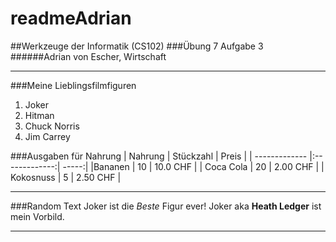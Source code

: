 # readmeAdrian
##Werkzeuge der Informatik (CS102)
###Übung 7 Aufgabe 3
######Adrian von Escher, Wirtschaft
***
###Meine Lieblingsfilmfiguren
1. Joker
2. Hitman
3. Chuck Norris
4. Jim Carrey


###Ausgaben für Nahrung
| Nahrung | Stückzahl | Preis |
| ------------- |:-------------:| -----:|
|Bananen | 10 | 10.0 CHF |
| Coca Cola | 20 | 2.00 CHF |
| Kokosnuss | 5 | 2.50 CHF |
***
###Random Text
Joker ist die *Beste* Figur ever!
Joker aka __Heath Ledger__ ist mein Vorbild. 
***

